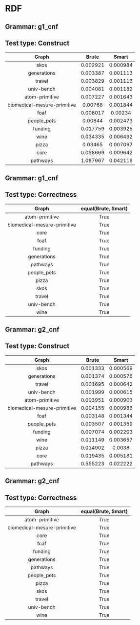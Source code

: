 # RDF

## Grammar: g1_cnf
## Test type: Construct

| Graph | Brute | Smart |
|:-----:|:-----:|:-----:|
| skos | 0.002921 | 0.000984 |
| generations | 0.003387 | 0.001113 |
| travel | 0.003829 | 0.001116 |
| univ-bench | 0.004081 | 0.001182 |
| atom-primitive | 0.007227 | 0.001643 |
| biomedical-mesure-primitive | 0.00768 | 0.001844 |
| foaf | 0.008017 | 0.00234 |
| people_pets | 0.00844 | 0.002473 |
| funding | 0.017759 | 0.003925 |
| wine | 0.034335 | 0.006492 |
| pizza | 0.03465 | 0.007097 |
| core | 0.058669 | 0.009642 |
| pathways | 1.087667 | 0.042116 |

## Grammar: g1_cnf
## Test type: Correctness

| Graph | equal(Brute, Smart) |
|:-----:|:-------------------:|
| atom-primitive | True |
| biomedical-mesure-primitive | True |
| core | True |
| foaf | True |
| funding | True |
| generations | True |
| pathways | True |
| people_pets | True |
| pizza | True |
| skos | True |
| travel | True |
| univ-bench | True |
| wine | True |

## Grammar: g2_cnf
## Test type: Construct

| Graph | Brute | Smart |
|:-----:|:-----:|:-----:|
| skos | 0.001333 | 0.000569 |
| generations | 0.001374 | 0.000576 |
| travel | 0.001695 | 0.000642 |
| univ-bench | 0.001999 | 0.000615 |
| atom-primitive | 0.003951 | 0.000903 |
| biomedical-mesure-primitive | 0.004155 | 0.000986 |
| foaf | 0.003148 | 0.001344 |
| people_pets | 0.003507 | 0.001359 |
| funding | 0.007074 | 0.002203 |
| wine | 0.011149 | 0.003657 |
| pizza | 0.014902 | 0.0038 |
| core | 0.019435 | 0.005181 |
| pathways | 0.555223 | 0.022222 |

## Grammar: g2_cnf
## Test type: Correctness

| Graph | equal(Brute, Smart) |
|:-----:|:-------------------:|
| atom-primitive | True |
| biomedical-mesure-primitive | True |
| core | True |
| foaf | True |
| funding | True |
| generations | True |
| pathways | True |
| people_pets | True |
| pizza | True |
| skos | True |
| travel | True |
| univ-bench | True |
| wine | True |
